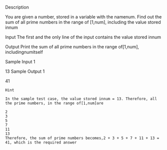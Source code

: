 Description

You are given a number, stored in a variable with the namenum. Find out the sum of all prime numbers in the range of [1,num], including the value stored innum


Input
The first and the only line of the input contains the value stored innum


Output
Print the sum of all prime numbers in the range of[1,num], includingnumitself


Sample Input 1 

13
Sample Output 1

41
  
```
Hint

In the sample test case, the value stored innum = 13. Therefore, all the prime numbers, in the range of[1,num]are

2
3
5
7
11
13
Therefore, the sum of prime numbers becomes,2 + 3 + 5 + 7 + 11 + 13 = 41, which is the required answer
```
